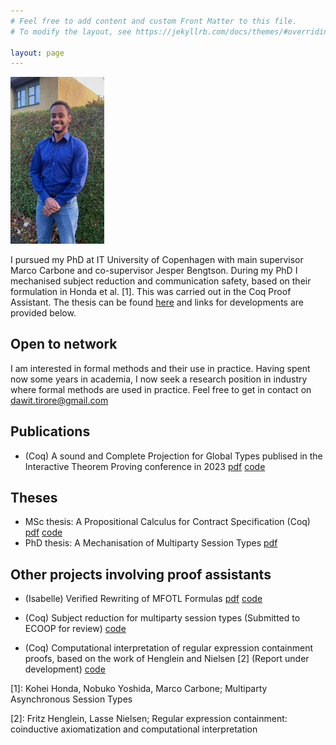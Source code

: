 ```yaml
---
# Feel free to add content and custom Front Matter to this file.
# To modify the layout, see https://jekyllrb.com/docs/themes/#overriding-theme-defaults

layout: page
---
```


<img src="assets/dawit_photo.jpeg" width="150" alt="">

I pursued my PhD at IT University of Copenhagen with main 
supervisor Marco Carbone and co-supervisor Jesper Bengtson.
During my PhD I mechanised subject reduction and communication safety,
based on their formulation in Honda et al. [1]. This was carried out
in the Coq Proof Assistant. The thesis can be found
[here](/assets/thesis.pdf) and links for developments are provided 
below.    

## Open to network
I am interested in formal methods and their use in practice. Having
spent now some years in academia, I now seek a research position in
industry where formal methods are used in practice. Feel free to get
in contact on dawit.tirore@gmail.com        

## Publications 
* (Coq) A sound and Complete Projection for Global Types publised in the
Interactive Theorem Proving conference in 2023
[pdf](/assets/itp.pdf) [code](https://github.com/Tirore96/projection) 

## Theses
* MSc thesis: A Propositional Calculus for Contract Specification (Coq) 
  [pdf](/assets/report.pdf) [code](https://github.com/Tirore96/csl_derivatives)
* PhD thesis: A Mechanisation of Multiparty Session Types [pdf](/assets/revision2.pdf)


## Other projects involving proof assistants
* (Isabelle) Verified Rewriting of MFOTL Formulas [pdf](/assets/mfotl.pdf)
  [code](https://github.com/Tirore96/verimon-rewriting) 

* (Coq) Subject reduction for multiparty session types (Submitted to
  ECOOP for review)
  [code](https://github.com/Tirore96/subject_reduction)

* (Coq) Computational interpretation of regular expression containment
  proofs, based on the work of Henglein and Nielsen [2] (Report under development) [code](https://github.com/Tirore96/containment)



\[1\]: Kohei Honda, Nobuko Yoshida, Marco Carbone; Multiparty Asynchronous Session Types

\[2\]: Fritz Henglein, Lasse Nielsen;
Regular expression containment: coinductive axiomatization and computational interpretation

